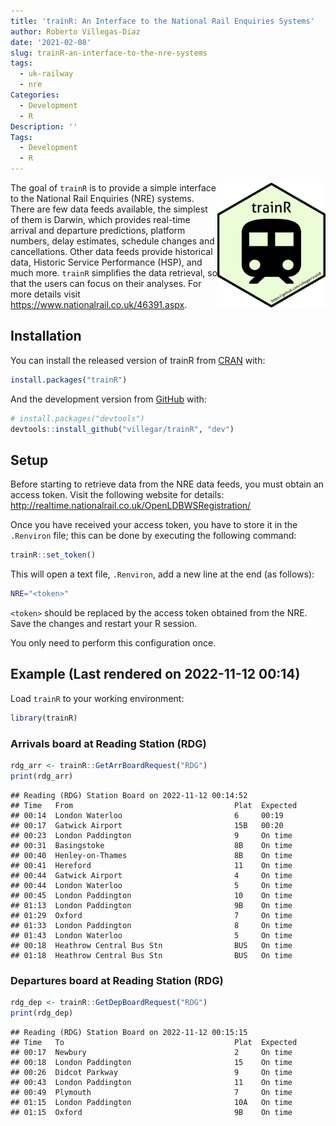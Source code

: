 ```yaml
---
title: 'trainR: An Interface to the National Rail Enquiries Systems'
author: Roberto Villegas-Diaz
date: '2021-02-08'
slug: trainR-an-interface-to-the-nre-systems
tags:
  - uk-railway
  - nre
Categories:
  - Development
  - R
Description: ''
Tags:
  - Development
  - R
---
```


<img src="https://raw.githubusercontent.com/villegar/trainR/main/inst/images/logo.png" alt="logo" align="right" height=200px/>

The goal of `trainR` is to provide a simple interface to the 
National Rail Enquiries (NRE) systems. There are few data feeds 
available, the simplest of them is Darwin, which provides real-time 
arrival and departure predictions, platform numbers, delay estimates, 
schedule changes and cancellations. Other data feeds provide historical 
data, Historic Service Performance (HSP), and much more. `trainR` 
simplifies the data retrieval, so that the users can focus on their 
analyses. For more details visit 
https://www.nationalrail.co.uk/46391.aspx.

## Installation

You can install the released version of trainR from [CRAN](https://CRAN.R-project.org) with:

``` r
install.packages("trainR")
```

And the development version from [GitHub](https://github.com/) with:

``` r
# install.packages("devtools")
devtools::install_github("villegar/trainR", "dev")
```

## Setup
Before starting to retrieve data from the NRE data feeds, you must obtain an access token. 
Visit the following website for details: http://realtime.nationalrail.co.uk/OpenLDBWSRegistration/

Once you have received your access token, you have to store it in the `.Renviron` file; this can be 
done by executing the following command:


```r
trainR::set_token()
```

This will open a text file, `.Renviron`, add a new line at the end (as follows):

```bash
NRE="<token>"
```

`<token>` should be replaced by the access token obtained from the NRE. Save the changes and restart 
your R session.

You only need to perform this configuration once.

## Example (Last rendered on 2022-11-12 00:14)

Load `trainR` to your working environment:

```r
library(trainR)
```

### Arrivals board at Reading Station (RDG)


```r
rdg_arr <- trainR::GetArrBoardRequest("RDG")
print(rdg_arr)
```

```
## Reading (RDG) Station Board on 2022-11-12 00:14:52
## Time   From                                    Plat  Expected
## 00:14  London Waterloo                         6     00:19
## 00:17  Gatwick Airport                         15B   00:20
## 00:23  London Paddington                       9     On time
## 00:31  Basingstoke                             8B    On time
## 00:40  Henley-on-Thames                        8B    On time
## 00:41  Hereford                                11    On time
## 00:44  Gatwick Airport                         4     On time
## 00:44  London Waterloo                         5     On time
## 00:45  London Paddington                       10    On time
## 01:13  London Paddington                       9B    On time
## 01:29  Oxford                                  7     On time
## 01:33  London Paddington                       8     On time
## 01:43  London Waterloo                         5     On time
## 00:18  Heathrow Central Bus Stn                BUS   On time
## 01:18  Heathrow Central Bus Stn                BUS   On time
```

### Departures board at Reading Station (RDG)


```r
rdg_dep <- trainR::GetDepBoardRequest("RDG")
print(rdg_dep)
```

```
## Reading (RDG) Station Board on 2022-11-12 00:15:15
## Time   To                                      Plat  Expected
## 00:17  Newbury                                 2     On time
## 00:18  London Paddington                       15    On time
## 00:26  Didcot Parkway                          9     On time
## 00:43  London Paddington                       11    On time
## 00:49  Plymouth                                7     On time
## 01:15  London Paddington                       10A   On time
## 01:15  Oxford                                  9B    On time
```
